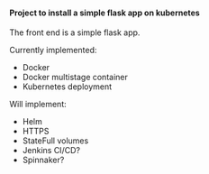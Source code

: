 #### Project to install a simple flask app on kubernetes

The front end is a simple flask app.    

Currently implemented:
- Docker
- Docker multistage container
- Kubernetes deployment


Will implement:   
- Helm
- HTTPS
- StateFull volumes
- Jenkins CI/CD?
- Spinnaker?